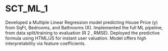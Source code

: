 # SCT_ML_1
Developed a Multiple Linear Regression model predicting House Price (y) from SqFt, Bedrooms, and Bathrooms (X). Implemented the full ML pipeline, from data split/training to evaluation (R  2  , RMSE). Deployed the predictive formula using HTML/JS for instant user valuation. Model offers high interpretability via feature coefficients.

